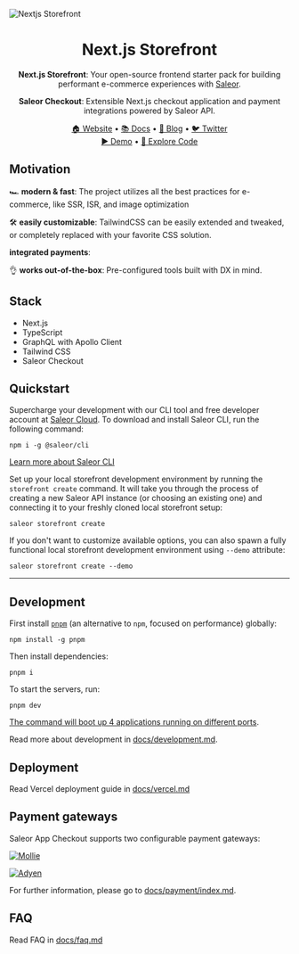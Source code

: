![Nextjs Storefront](https://user-images.githubusercontent.com/44495184/185616229-5eadcddb-9170-404f-be57-91c66ffe3bae.png)

<div align="center">
  <h1>Next.js Storefront</h1>
</div>

<div align="center">
  <p><b>Next.js Storefront</b>: Your open-source frontend starter pack for building performant e-commerce experiences with <a href="https://github.com/saleor/saleor">Saleor</a>.
  <p><b>Saleor Checkout</b>: Extensible Next.js checkout application and payment integrations powered by Saleor API.</p>
</div>

<div align="center">
  <a href="https://saleor.io/">🏠 Website</a>
  <span> • </span>
  <a href="https://docs.saleor.io/docs/3.x/">📚 Docs</a>
  <span> • </span>
  <a href="https://saleor.io/blog/">📰 Blog</a>
  <span> • </span>
  <a href="https://twitter.com/getsaleor">🐦 Twitter</a>
</div>

<div align="center">
  <a href="https://demo.saleor.io/">▶️ Demo</a>
   <span> • </span>
  <a href="https://githubbox.com/saleor/react-storefront">🔎 Explore Code</a>
</div>

## Motivation

🏎️ **modern & fast**:
The project utilizes all the best practices for e-commerce, like SSR, ISR, and image optimization

🛠️ **easily customizable**:
TailwindCSS can be easily extended and tweaked, or completely replaced with your favorite CSS solution.

**integrated payments**:


👌 **works out-of-the-box**:
Pre-configured tools built with DX in mind.

## Stack

- Next.js
- TypeScript
- GraphQL with Apollo Client
- Tailwind CSS
- Saleor Checkout

## Quickstart

Supercharge your development with our CLI tool and free developer account at [Saleor Cloud](https://cloud.saleor.io/). To download and install Saleor CLI, run the following command:

```
npm i -g @saleor/cli
```

[Learn more about Saleor CLI](https://docs.saleor.io/docs/3.x/cli)

Set up your local storefront development environment by running the `storefront create` command. It will take you through the process of creating a new Saleor API instance (or choosing an existing one) and connecting it to your freshly cloned local storefront setup:

```
saleor storefront create
```

If you don't want to customize available options, you can also spawn a fully functional local storefront development environment using `--demo` attribute:

```
saleor storefront create --demo
```

---

## Development
First install [`pnpm`](https://pnpm.io/) (an alternative to `npm`, focused on performance) globally:
```
npm install -g pnpm
```

Then install dependencies:
```
pnpm i
```

To start the servers, run:
```
pnpm dev
```

[The command will boot up 4 applications running on different ports](./docs/development.md#ports).

Read more about development in [docs/development.md](./docs/development.md).

## Deployment

Read Vercel deployment guide in [docs/vercel.md](./docs/vercel.md)

## Payment gateways

Saleor App Checkout supports two configurable payment gateways:

<a href="https://www.mollie.com/en">
  <picture>
    <source media="(prefers-color-scheme: dark)" srcset="../logos/mollie_light.svg">
    <source media="(prefers-color-scheme: light)" srcset="../logos/mollie_dark.svg">
    <img alt="Mollie" src="../logos/mollie_dark.svg">
  </picture>
</a>

<br>

[![Adyen](../logos/adyen.svg)](https://www.adyen.com/)

For further information, please go to [docs/payment/index.md](./docs/payment/index.md).

## FAQ

Read FAQ in [docs/faq.md](./docs/faq.md)
